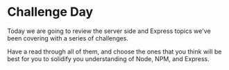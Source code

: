# Challenge Day

Today we are going to review the server side and Express topics we've been covering with a series of challenges.

Have a read through all of them, and choose the ones that you think will be best for you to solidify you understanding of Node, NPM, and Express.
